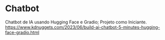 # Chatbot
Chatbot de IA usando Hugging Face e Gradio;
Projeto como Iniciante.
https://www.kdnuggets.com/2023/06/build-ai-chatbot-5-minutes-hugging-face-gradio.html
